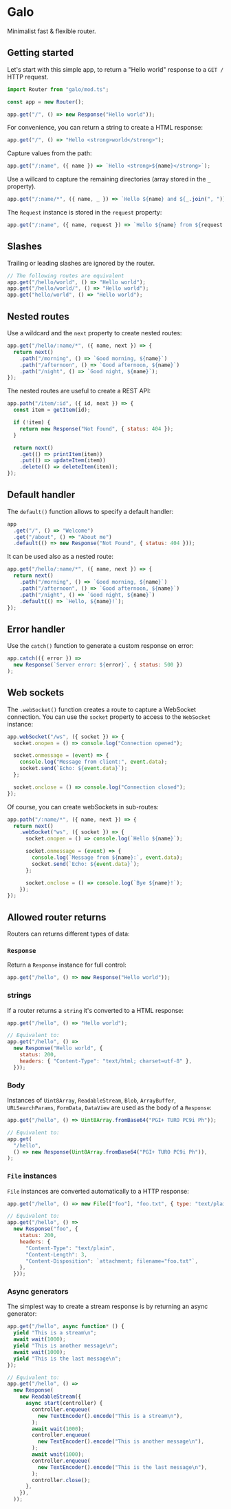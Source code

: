 # Galo

Minimalist fast & flexible router.

## Getting started

Let's start with this simple app, to return a "Hello world" response to a
`GET /` HTTP request.

```js
import Router from "galo/mod.ts";

const app = new Router();

app.get("/", () => new Response("Hello world"));
```

For convenience, you can return a string to create a HTML response:

```js
app.get("/", () => "Hello <strong>world</strong>");
```

Capture values from the path:

```js
app.get("/:name", ({ name }) => `Hello <strong>${name}</strong>`);
```

Use a willcard to capture the remaining directories (array stored in the `_`
property).

```js
app.get("/:name/*", ({ name, _ }) => `Hello ${name} and ${_.join(", ")}`);
```

The `Request` instance is stored in the `request` property:

```js
app.get("/:name", ({ name, request }) => `Hello ${name} from ${request.url}`);
```

## Slashes

Trailing or leading slashes are ignored by the router.

```js
// The following routes are equivalent
app.get("/hello/world", () => "Hello world");
app.get("/hello/world/", () => "Hello world");
app.get("hello/world", () => "Hello world");
```

## Nested routes

Use a wildcard and the `next` property to create nested routes:

```js
app.get("/hello/:name/*", ({ name, next }) => {
  return next()
    .path("/morning", () => `Good morning, ${name}`)
    .path("/afternoon", () => `Good afternoon, ${name}`)
    .path("/night", () => `Good night, ${name}`);
});
```

The nested routes are useful to create a REST API:

```js
app.path("/item/:id", ({ id, next }) => {
  const item = getItem(id);

  if (!item) {
    return new Response("Not Found", { status: 404 });
  }

  return next()
    .get(() => printItem(item))
    .put(() => updateItem(item))
    .delete(() => deleteItem(item));
});
```

## Default handler

The `default()` function allows to specify a default handler:

```js
app
  .get("/", () => "Welcome")
  .get("/about", () => "About me")
  .default(() => new Response("Not Found", { status: 404 }));
```

It can be used also as a nested route:

```js
app.get("/hello/:name/*", ({ name, next }) => {
  return next()
    .path("/morning", () => `Good morning, ${name}`)
    .path("/afternoon", () => `Good afternoon, ${name}`)
    .path("/night", () => `Good night, ${name}`)
    .default(() => `Hello, ${name}!`);
});
```

## Error handler

Use the `catch()` function to generate a custom response on error:

```js
app.catch(({ error }) =>
  new Response(`Server error: ${error}`, { status: 500 })
);
```

## Web sockets

The `.webSocket()` function creates a route to capture a WebSocket connection.
You can use the `socket` property to access to the `WebSocket` instance:

```js
app.webSocket("/ws", ({ socket }) => {
  socket.onopen = () => console.log("Connection opened");

  socket.onmessage = (event) => {
    console.log("Message from client:", event.data);
    socket.send(`Echo: ${event.data}`);
  };

  socket.onclose = () => console.log("Connection closed");
});
```

Of course, you can create webSockets in sub-routes:

```js
app.path("/:name/*", ({ name, next }) => {
  return next()
    .webSocket("ws", ({ socket }) => {
      socket.onopen = () => console.log(`Hello ${name}`);

      socket.onmessage = (event) => {
        console.log(`Message from ${name}:`, event.data);
        socket.send(`Echo: ${event.data}`);
      };

      socket.onclose = () => console.log(`Bye ${name}!`);
    });
});
```

## Allowed router returns

Routers can returns different types of data:

### `Response`

Return a `Response` instance for full control:

```js
app.get("/hello", () => new Response("Hello world"));
```

### strings

If a router returns a `string` it's converted to a HTML response:

```js
app.get("/hello", () => "Hello world");

// Equivalent to:
app.get("/hello", () =>
  new Response("Hello world", {
    status: 200,
    headers: { "Content-Type": "text/html; charset=utf-8" },
  }));
```

### Body

Instances of `Uint8Array`, `ReadableStream`, `Blob`, `ArrayBuffer`,
`URLSearchParams`, `FormData`, `DataView` are used as the body of a `Response`:

```js
app.get("/hello", () => Uint8Array.fromBase64("PGI+ TURO PC9i Ph"));

// Equivalent to:
app.get(
  "/hello",
  () => new Response(Uint8Array.fromBase64("PGI+ TURO PC9i Ph")),
);
```

### `File` instances

`File` instances are converted automatically to a HTTP response:

```js
app.get("/hello", () => new File(["foo"], "foo.txt", { type: "text/plain" }));

// Equivalent to:
app.get("/hello", () =>
  new Response("foo", {
    status: 200,
    headers: {
      "Content-Type": "text/plain",
      "Content-Length": 3,
      "Content-Disposition": `attachment; filename="foo.txt"`,
    },
  }));
```

### Async generators

The simplest way to create a stream response is by returning an async generator:

```js
app.get("/hello", async function* () {
  yield "This is a stream\n";
  await wait(1000);
  yield "This is another message\n";
  await wait(1000);
  yield "This is the last message\n";
});

// Equivalent to:
app.get("/hello", () =>
  new Response(
    new ReadableStream({
      async start(controller) {
        controller.enqueue(
          new TextEncoder().encode("This is a stream\n"),
        );
        await wait(1000);
        controller.enqueue(
          new TextEncoder().encode("This is another message\n"),
        );
        await wait(1000);
        controller.enqueue(
          new TextEncoder().encode("This is the last message\n"),
        );
        controller.close();
      },
    }),
  ));
```
